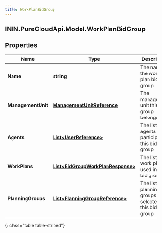 ```yaml
---
title: WorkPlanBidGroup
---
```

## ININ.PureCloudApi.Model.WorkPlanBidGroup

## Properties

|Name | Type | Description | Notes|
|------------ | ------------- | ------------- | -------------|
| **Name** | **string** | The name of the work plan bid group | |
| **ManagementUnit** | [**ManagementUnitReference**](ManagementUnitReference.html) | The management unit this bid group belongs to | |
| **Agents** | [**List&lt;UserReference&gt;**](UserReference.html) | The list of agents who participate in this bid group | |
| **WorkPlans** | [**List&lt;BidGroupWorkPlanResponse&gt;**](BidGroupWorkPlanResponse.html) | The list of work plans used in this bid group | |
| **PlanningGroups** | [**List&lt;PlanningGroupReference&gt;**](PlanningGroupReference.html) | The list of planning groups selected in this bid group | |
{: class="table table-striped"}


